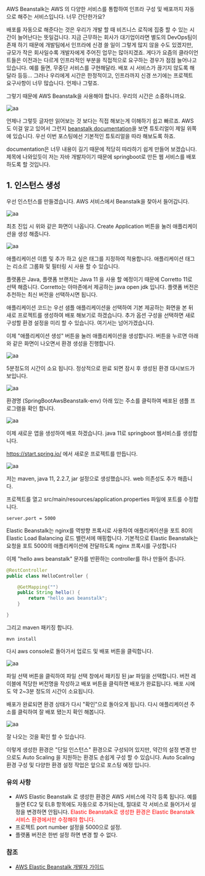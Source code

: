 AWS Beanstalk는 AWS 의 다양한 서비스를 통합하여 인프라 구성 및 배포까지 자동으로 해주는 서비스입니다. 너무 간단한가요?

배포를 자동으로 해준다는 것은 우리가 개발 할 때 비즈니스 로직에 집중 할 수 있는 시간이 늘어난다는 뜻일겁니다.
지금 근무하는 회사가 대기업이라면 별도의 DevOps팀이 존재 하기 때문에 개발팀에서 인프라에 신경 쓸 일이 그렇게 많지 않을 수도 있겠지만, 규모가 작은 회사일수록 개발자에게 주어진 업무는 많아지겠죠.
게다가 요즘의 클라이언트들은 이전과는 다르게 인프라적인 부분을 직접적으로 요구하는 경우가 점점 늘어나고 있습니다.
예를 들면, 무중단 서비스를 구현해달라. 배포 시 서비스가 끊기지 않도록 해달라 등등...
그러나 우리에게 시간은 한정적이고, 인프라까지 신경 쓰기에는 프로젝트 요구사항이 너무 많습니다. 언제나 그렇죠.

그렇기 때문에 AWS Beanstalk을 사용해야 합니다. 우리의 시간은 소중하니까요.

![aa](../public/uploads/2020-05-13-aws-beanstalk/001.png)

언제나 그렇듯 글자만 읽어보는 것 보다는 직접 해보는게 이해하기 쉽고 빠르죠. AWS도 이걸 알고 있어서 그런지 [beanstalk documentation](https://docs.aws.amazon.com/ko_kr/elasticbeanstalk/latest/dg/Welcome.html)을 보면 튜토리얼이 제일 위쪽에 있습니다. 우선 이번 포스팅에선 기본적인 튜토리얼을 따라 해보도록 하죠.

documentation은 너무 내용이 길기 때문에 적당히 따라하기 쉽게 만들어 보겠습니다.
제목에 나와있듯이 저는 자바 개발자이기 때문에 springboot로 만든 웹 서비스를 배포하도록 할 것입니다.

## 1. 인스턴스 생성
우선 인스턴스를 만들겠습니다.
AWS 서비스에서 Beanstalk을 찾아서 들어갑니다.

![aa](../public/uploads/2020-05-13-aws-beanstalk/002.png)

최초 진입 시 위와 같은 화면이 나옵니다. Create Application 버튼을 눌러 애플리케이션을 생성 해줍니다.

![aa](../public/uploads/2020-05-13-aws-beanstalk/003.png)

애플리케이션 이름 및 추가 하고 싶은 태그를 지정하여 적용합니다.
애플리케이션 태그는 리소르 그룹화 및 필터링 시 사용 할 수 있습니다.

플랫폼은 Java, 플랫폼 브랜치는 Java 11 을 사용 할 예정이기 때문에 Corretto 11로 선택 해줍니다.
Corretto는 아마존에서 제공하는 java open jdk 입니다.
플랫폼 버전은 추천하는 최신 버전을 선택하시면 됩니다.

애플리케이션 코드는 우선 샘플 애플리케이션을 선택하여 기본 제공하는 화면을 본 뒤 새로 프로젝트를 생성하여 배포 해보기로 하겠습니다.
추가 옵션 구성을 선택하면 새로 구성할 환경 설정을 미리 할 수 있습니다. 여기서는 넘어가겠습니다.

이제 "애플리케이션 생성" 버튼을 눌러 애플리케이션을 생성합니다.
버튼을 누르면 아래와 같은 화면이 나오면서 환경 생성을 진행합니다.

![aa](../public/uploads/2020-05-13-aws-beanstalk/004.png)

5분정도의 시간이 소요 됩니다. 정상적으로 완료 되면 잠시 후 생성된 환경 대시보드가 보입니다.

![aa](../public/uploads/2020-05-13-aws-beanstalk/005.png)

환경명 (SpringBootAwsBeanstalk-env) 아래 있는 주소를 클릭하여 배포된 샘플 프로그램을 확인 합니다.

![aa](../public/uploads/2020-05-13-aws-beanstalk/006.png)

이제 새로운 앱을 생성하여 배포 하겠습니다.
java 11로 springboot 웹서비스를 생성합니다.

https://start.spring.io/ 에서 새로운 프로젝트를 만듭니다.

![aa](../public/uploads/2020-05-13-aws-beanstalk/007.png)

저는 maven, java 11, 2.2.7, jar 설정으로 생성했습니다. web 의존성도 추가 해줍니다.

프로젝트를 열고 src/main/resources/application.properties 파일에 포트를 수정합니다.

```
server.port = 5000
```

Elastic Beanstalk는 nginx를 역방향 프록시로 사용하여 애플리케이션을 포트 80의 Elastic Load Balancing 로드 밸런서에 매핑합니다.
기본적으로 Elastic Beanstalk는 요청을 포트 5000의 애플리케이션에 전달하도록 nginx 프록시를 구성합니다


이제 "hello aws beanstalk" 문자를 반환하는 controller를 하나 만들어 줍니다.
```java
@RestController
public class HelloController {

    @GetMapping("")
    public String hello() {
        return "hello aws beanstalk";
    }

}
```

그리고 maven 패키징 합니다.

```
mvn install
```

다시 aws console로 돌아가서 업로드 및 배포 버튼을 클릭합니다.

![aa](../public/uploads/2020-05-13-aws-beanstalk/008.png)

파일 선택 버튼을 클릭하여 파일 선택 창에서 패키징 된 jar 파일을 선택합니다.
버전 레이블에 적당한 버전명을 작성하고 배포 버튼을 클릭하면 배포가 완료됩니다.
배포 시에도 약 2~3분 정도의 시간이 소요됩니다.

배포가 완료되면 환경 상태가 다시 "확인"으로 돌아오게 됩니다.
다시 애플리케이션 주소를 클릭하여 잘 배포 됐는지 확인 해봅니다.

![aa](../public/uploads/2020-05-13-aws-beanstalk/009.png)

잘 나오는 것을 확인 할 수 있습니다.

이렇게 생성한 환경은 "단일 인스턴스" 환경으로 구성되어 있지만, 약간의 설정 변경 만으로도 Auto Scaling 을 지원하는 환경도 손쉽게 구성 할 수 있습니다.
Auto Scaling 환경 구성 및 다양한 환경 설정 작업은 앞으로 포스팅 예정 입니다.


### 유의 사항
- AWS Elastic Beanstalk 로 생성한 환경은 AWS 서비스에 각각 등록 됩니다. 예를 들면 EC2 및 ELB 항목에도 자동으로 추가되는데, 절대로 각 서비스로 들어가서 설정을 변경하면 안됩니다. <span style="color:red">Elastic Beanstalk로 생성한 환경은 Elastic Beanstalk 서비스 환경에서만 수정해야 합니다.</span>
- 프로젝트 port number 설정을 5000으로 설정.
- 플랫폼 버전은 한번 설정 하면 변경 할 수 없다.


### 참조
- [AWS Elastic Beanstalk 개발자 가이드](https://docs.aws.amazon.com/ko_kr/elasticbeanstalk/latest/dg/Welcome.html)



